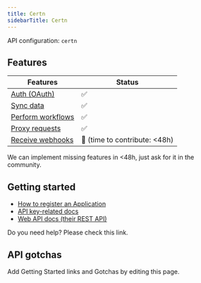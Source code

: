 ```yaml
---
title: Certn
sidebarTitle: Certn
---
```


API configuration: `certn`

## Features

| Features | Status |
| - | - |
| [Auth (OAuth)](https://terapi.gitbook.io/terapi-api-explorer/integrate/guides/authorize-an-api) | ✅ |
| [Sync data](https://terapi.gitbook.io/terapi-api-explorer/integrate/guides/sync-data-from-an-api) | ✅ |
| [Perform workflows](https://terapi.gitbook.io/terapi-api-explorer/integrate/guides/perform-workflows-with-an-api) | ✅ |
| [Proxy requests](https://terapi.gitbook.io/terapi-api-explorer/integrate/guides/proxy-requests-to-an-api) | ✅ |
| [Receive webhooks](https://terapi.gitbook.io/terapi-api-explorer/integrate/guides/receive-webhooks-from-an-api) | 🚫 (time to contribute: &lt;48h) |

We can implement missing features in &lt;48h, just ask for it in the community.

## Getting started

-   [How to register an Application](https://docs.certn.co/api/v/certn-api-v-1.0/getting-started/demo-account)
-   [API key-related docs](https://docs.certn.co/api/v/certn-api-v-1.0/getting-started/demo-account#create-an-api-key)
-   [Web API docs (their REST API)](https://docs.certn.co/api/v/certn-api-v-1.0/api-reference/general)

Do you need help? Please check this link.

## API gotchas

Add Getting Started links and Gotchas by editing this page.

